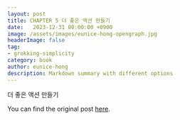 ```yaml
---
layout: post
title: CHAPTER 5 더 좋은 액션 만들기
date:   2023-12-31 00:00:00 +0900
image: /assets/images/eunice-hong-opengraph.jpg
headerImage: false
tag:
- grokking-simplicity
category: book
author: eunice-hong
description: Markdown summary with different options
---
```


더 좋은 액션 만들기

You can find the original post [here](https://livebook.manning.com/book/grokking-simplicity/chapter-5/).